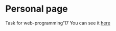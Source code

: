 # Personal page

Task for web-programming'17
You can see it [here](https://mary3000.github.io/sham42/)
